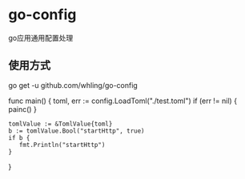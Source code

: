 # go-config
go应用通用配置处理

## 使用方式
go get -u github.com/whling/go-config



func main() {
    toml, err := config.LoadToml("./test.toml")
    if (err != nil) {
      painc()
    }
    
    tomlValue := &TomlValue{toml}
    b := tomlValue.Bool("startHttp", true)
    if b {
       fmt.Println("startHttp")
    }

}
